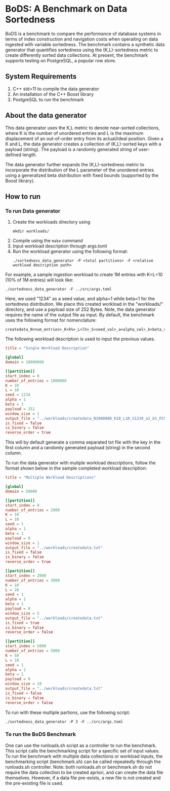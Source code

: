 # BoDS: A Benchmark on Data Sortedness

BoDS is a benchmark to compare the performance of database systems in terms of index construction and navigation costs when operaitng on 
data ingested with variable sortedness. The benchmark contains a synthetic data generator that quantifies sortedness using the 
(K,L)-sortedness metric to create differently sorted data collections. At present, the benchmark supports testing on PostgreSQL, a popular
row store.

## System Requirements
1. C++ std=11 to compile the data generator
2. An installation of the C++ Boost library
3. PostgreSQL to run the benchmark

## About the data generator
This data generator uses the K,L metric to denote near-sorted collections, where K is the number of unordered entries and L is the maximum displacement of an out-of-order entry from its actual/ideal position. Given a K and L, the data generator creates a collection of (K,L)-sorted keys with a payload (string). The payload is a randomly generated string of user-defined length. 

The data generator further expands the (K,L)-sortedness metric to incorporate the distribution of the L parameter of the unordered entries using 
a generalized beta distribution with fixed bounds (supported by the Boost library). 

## How to run

### To run Data generator
1. Create the workloads directory using 
   ```shell
   mkdir workloads/
   ```
3. Compile using the `make` command
4. Input workload description through args.toml
5. Run the workload generator using the following format:
   ```shell
   ./sortedness_data_generator -P <total partitions> -F <relative workload description path>
   ```

For example, a sample ingestion workload to create 1M entries with K=L=10 (10% of 1M entries) will look like:
```shell
./sortedness_data_generator -F ../src/args.toml
```
Here, we used "1234" as a seed value, and alpha=1 while beta=1 for the sortedness distribution.  We place this created workload in the "workloads/" directory, and use a payload size of 252 Bytes. Note, the data generator requires the name of the output file as input. By default, the benchmark 
uses the following format for nomenclature: 
```shell
createdata_N<num_entries>_K<k%>_L<l%>_S<seed_val>_a<alpha_val>_b<beta_val>_P<payload_size>.txt
```

The following workload description is used to input the previous values.

```toml
title = "Single Workload Description"

[global]
domain = 10000000

[[partition]]
start_index = 0
number_of_entries = 1000000
K = 10
L = 10
seed = 1234
alpha = 1
beta = 1
payload = 252
window_size = 1
output_file = "../workloads/createdata_N1000000_K10_L10_S1234_a1_b1_P252.txt"
is_fixed = false
is_binary = false
reverse_order = true

```

This will by default generate a comma separated txt file with the key in the first column and a randomly generated payload (string) in the second column.

To run the data generator with mutiple workload descriptions, follow the format shown below in the sample completed workload description:
```toml
title = "Multiple Workload Descriptions"

[global]
domain = 50000

[[partition]]
start_index = 0
number_of_entries = 2000
K = 10
L = 10
seed = 1
alpha = 1
beta = 1
payload = 0
window_size = 1
output_file = "../workloads/createdata.txt"
is_fixed = false
is_binary = false
reverse_order = true

[[partition]]
start_index = 2000
number_of_entries = 3000
K = 10
L = 20
seed = 1
alpha = 1
beta = 1
payload = 0
window_size = 5
output_file = "../workloads/createdata.txt"
is_fixed = true
is_binary = false
reverse_order = false

[[partition]]
start_index = 5000
number_of_entries = 5000
K = 50
L = 10
seed = 1
alpha = 1
beta = 1
payload = 0
window_size = 10
output_file = "../workloads/createdata.txt"
is_fixed = false
is_binary = false
reverse_order = false
```

To run with these multiple partions, use the following script:
```shell
./sortedness_data_generator -P 3 -F ../src/args.toml
```

### To run the BoDS Benchmark
One can use the runloads.sh script as a controller to run the benchmark. This script calls the benchmarking script for a specific set of input values. 
To run the benchmark with multiple data collections or workload inputs, the benchmarking script (benchmark.sh) can be called repeatedly through 
the runloads.sh controller.
Note: both runloads.sh or benchmark.sh do not require the data collection to be created apriori, and can create the data file themselves. However, if 
a data file pre-exists, a new file is not created and the pre-existing file is used.
